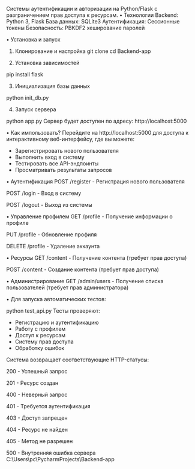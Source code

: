 Системы аутентификации и авторизации на Python/Flask с разграничением прав доступа к ресурсам.
• Технологии
Backend: Python 3, Flask
База данных: SQLite3
Аутентификация: Сессионные токены
Безопасность: PBKDF2 хеширование паролей

• Установка и запуск
1. Клонирование и настройка
git clone <repository-url>
cd Backend-app

2. Установка зависимостей

pip install flask

3. Инициализация базы данных

python init_db.py

4. Запуск сервера

python app.py
Сервер будет доступен по адресу: http://localhost:5000

• Как импользовать?
Перейдите на http://localhost:5000 для доступа к интерактивному веб-интерфейсу, где вы можете:
- Зарегистрировать нового пользователя
- Выполнить вход в систему
- Тестировать все API-эндпоинты
- Просматривать результаты запросов

• Аутентификация
POST /register - Регистрация нового пользователя

POST /login - Вход в систему

POST /logout - Выход из системы

• Управление профилем
GET /profile - Получение информации о профиле

PUT /profile - Обновление профиля

DELETE /profile - Удаление аккаунта

• Ресурсы
GET /content - Получение контента (требует прав доступа)

POST /content - Создание контента (требует прав доступа)

• Администрирование
GET /admin/users - Получение списка пользователей (требует прав администратора)


• Для запуска автоматических тестов:

python test_api.py
Тесты проверяют:
- Регистрацию и аутентификацию
- Работу с профилем
- Доступ к ресурсам
- Систему прав доступа
- Обработку ошибок


Система возвращает соответствующие HTTP-статусы:

200 - Успешный запрос

201 - Ресурс создан

400 - Неверный запрос

401 - Требуется аутентификация

403 - Доступ запрещен

404 - Ресурс не найден

405 - Метод не разрешен

500 - Внутренняя ошибка сервера C:\Users\pc\PycharmProjects\Backend-app
